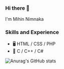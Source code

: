 ### Hi there 👋
I'm Mihin Nimnaka
### Skills and Experience 
 * 🖥️  HTML / CSS / PHP
 * 🧮  C / C++ / C# 

![Anurag's GitHub stats](https://github-readme-stats.vercel.app/api?username=mihinN&show_icons=true&theme=dark)

